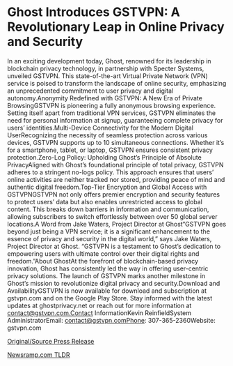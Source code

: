 # Ghost Introduces GSTVPN: A Revolutionary Leap in Online Privacy and Security

In an exciting development today, Ghost, renowned for its leadership in blockchain privacy technology, in partnership with Specter Systems, unveiled GSTVPN. This state-of-the-art Virtual Private Network (VPN) service is poised to transform the landscape of online security, emphasizing an unprecedented commitment to user privacy and digital autonomy.Anonymity Redefined with GSTVPN: A New Era of Private BrowsingGSTVPN is pioneering a fully anonymous browsing experience. Setting itself apart from traditional VPN services, GSTVPN eliminates the need for personal information at signup, guaranteeing complete privacy for users’ identities.Multi-Device Connectivity for the Modern Digital UserRecognizing the necessity of seamless protection across various devices, GSTVPN supports up to 10 simultaneous connections. Whether it’s for a smartphone, tablet, or laptop, GSTVPN ensures consistent privacy protection.Zero-Log Policy: Upholding Ghost’s Principle of Absolute PrivacyAligned with Ghost’s foundational principle of total privacy, GSTVPN adheres to a stringent no-logs policy. This approach ensures that users’ online activities are neither tracked nor stored, providing peace of mind and authentic digital freedom.Top-Tier Encryption and Global Access with GSTVPNGSTVPN not only offers premier encryption and security features to protect users’ data but also enables unrestricted access to global content. This breaks down barriers in information and communication, allowing subscribers to switch effortlessly between over 50 global server locations.A Word from Jake Waters, Project Director at Ghost“GSTVPN goes beyond just being a VPN service; it is a significant enhancement to the essence of privacy and security in the digital world,” says Jake Waters, Project Director at Ghost. “GSTVPN is a testament to Ghost’s dedication to empowering users with ultimate control over their digital rights and freedom.”About GhostAt the forefront of blockchain-based privacy innovation, Ghost has consistently led the way in offering user-centric privacy solutions. The launch of GSTVPN marks another milestone in Ghost’s mission to revolutionize digital privacy and security.Download and AvailabilityGSTVPN is now available for download and subscription at gstvpn.com and on the Google Play Store. Stay informed with the latest updates at ghostprivacy.net or reach out for more information at contact@gstvpn.com.Contact InformationKevin ReinfieldSystem AdministratorEmail: contact@gstvpn.comPhone: 307-365-2360Website: gstvpn.com 

[Original/Source Press Release](https://blockchainwire.io/press-release/ghost-introduces-gstvpn-a-revolutionary-leap-in-online-privacy-and-security) 

[Newsramp.com TLDR](https://newsramp.com/None) 